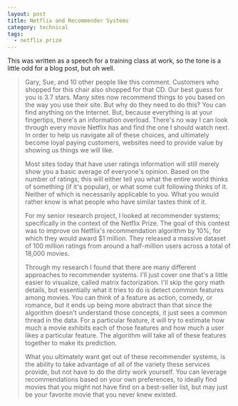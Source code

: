 ```yaml
---
layout: post
title: Netflix and Recommender Systems
category: technical
tags:
  - netflix prize
---
```

This was written as a speech for a training class at work, so the tone is a little odd for a blog post, but oh well.

> Gary, Sue, and 10 other people like this comment. Customers who shopped for this chair also shopped for that CD. Our best guess for you is 3.7 stars. Many sites now recommend things to you based on the way you use their site. But why do they need to do this?  You can find anything on the Internet. But, because everything is at your fingertips, there's an information overload. There's no way I can look through every movie Netflix has and find the one I should watch next. In order to help us navigate all of these choices, and ultimately become loyal paying customers, websites need to provide value by showing us things we will like.
>
> Most sites today that have user ratings information will still merely show you a basic average of everyone's opinion. Based on the number of ratings, this will either tell you what the entire world thinks of something (if it's popular), or what some cult following thinks of it. Neither of which is necessarily applicable to you. What you would rather know is what people who have similar tastes think of it.
>
> For my senior research project, I looked at recommender systems; specifically in the context of the Netflix Prize. The goal of this contest was to improve on Netflix's recommendation algorithm by 10%, for which they would award $1 million. They released a massive dataset of 100 million ratings from around a half-million users across a total of 18,000 movies.
>
> Through my research I found that there are many different approaches to recommender systems. I'll just cover one that's a little easier to visualize, called matrix factorization. I'll skip the gory math details, but essentially what it tries to do is detect common features among movies. You can think of a feature as action, comedy, or romance, but it ends up being more abstract than that since the algorithm doesn't understand those concepts, it just sees a common thread in the data. For a particular feature, it will try to estimate how much a movie exhibits each of those features and how much a user likes a particular feature. The algorithm will take all of these features together to make its prediction.
>
> What you ultimately want get out of these recommender systems, is the ability to take advantage of all of the variety these services provide, but not have to do the dirty work yourself. You can leverage recommendations based on your own preferences, to ideally find movies that you might not have find on a best-seller list, but may just be your favorite movie that you never knew existed.
